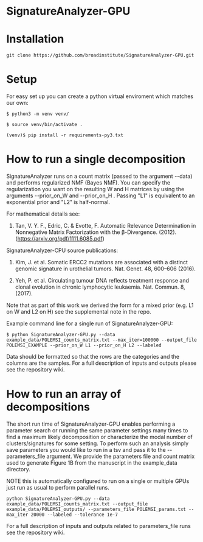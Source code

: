 # SignatureAnalyzer-GPU

# Installation
```
git clone https://github.com/broadinstitute/SignatureAnalyzer-GPU.git
```

# Setup
For easy set up you can create a python virtual enviroment which matches our own: 
```
$ python3 -m venv venv/

$ source venv/bin/activate .

(venv)$ pip install -r requirements-py3.txt
```

# How to run a single decomposition
SignatureAnalyzer runs on a count matrix (passed to the argument --data) and performs regularized NMF (Bayes NMF). You can specify the regularization you want on the resulting W and H matrices by using the arguments --prior_on_W and --prior_on_H . Passing "L1" is equivalent to an exponential prior and "L2" is half-normal.

For mathematical details see:

1. Tan, V. Y. F., Edric, C.  & Evotte, F. Automatic Relevance Determination in Nonnegative Matrix Factorization with the β-Divergence. (2012). (https://arxiv.org/pdf/1111.6085.pdf)

SignatureAnalyzer-CPU source publications:

1. Kim, J. et al. Somatic ERCC2 mutations are associated with a distinct genomic signature in urothelial tumors. Nat. Genet. 48, 600–606 (2016).

2. Yeh, P. et al. Circulating tumour DNA reflects treatment response and clonal evolution in chronic lymphocytic leukaemia. Nat. Commun. 8, (2017).


Note that as part of this work we derived the form for a mixed prior (e.g. L1 on W and L2 on H) see the supplemental note in the repo. 

Example command line for a single run of SignatureAnalyzer-GPU:
```
$ python SignatureAnalyzer-GPU.py --data example_data/POLEMSI_counts_matrix.txt --max_iter=100000 --output_file POLEMSI_EXAMPLE --prior_on_W L1 --prior_on_H L2 --labeled
```
Data should be formatted so that the rows are the categories and the columns are the samples. For a full description of inputs and outputs please see the repository wiki. 


# How to run an array of decompositions
The short run time of SignatureAnalyzer-GPU enables performing a parameter search or running the same parameter settings many times to find a maximum likely decomposition or characterize the modal number of clusters/signatures for some setting. To perform such an analysis simply save parameters you would like to run in a tsv and pass it to the --parameters_file argument. We provide the parameters file and count matrix used to generate Figure 1B from the manuscript in the example_data directory. 

NOTE this is automatically configured to run on a single or multiple GPUs just run as usual to perform parallel runs. 
```
python SignatureAnalyzer-GPU.py --data example_data/POLEMSI_counts_matrix.txt --output_file example_data/POLEMSI_outputs/ --parameters_file POLEMSI_params.txt --max_iter 20000 --labeled --tolerance 1e-7
```
For a full description of inputs and outputs related to parameters_file runs see the repository wiki. 
